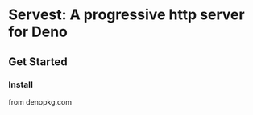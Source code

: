 # Servest: A progressive http server for Deno

## Get Started

### Install

from denopkg.com

```ts
```
